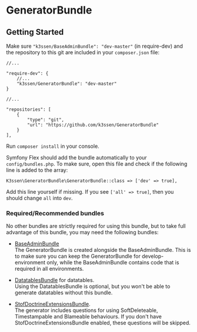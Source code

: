 GeneratorBundle
=====================

## Getting Started

Make sure `"k3ssen/BaseAdminBundle": "dev-master"` (in require-dev) and 
the repository to this git are included in your `composer.json`
file:

    //...
    
    "require-dev": {
        //...
        "k3ssen/GeneratorBundle": "dev-master"
    }
    
    //...

    "repositories": [
        {
            "type": "git",
            "url": "https://github.com/k3ssen/GeneratorBundle"
        }
    ],
    
Run `composer install` in your console.

Symfony Flex should add the bundle automatically to your `config/bundles.php`.
To make sure, open this file and check if the following line 
is added to the array:

    
    K3ssen\GeneratorBundle\GeneratorBundle::class => ['dev' => true],
    
Add this line yourself if missing. If you see `['all' => true]`, then you
should change `all` into `dev`.


### Required/Recommended bundles

No other bundles are strictly required for using this bundle, but to
take full advantage of this bundle, you may need
the following bundles:

- [BaseAdminBundle](https://github.com/k3ssen/BaseAdminBundle)  
The GeneratorBundle is created alongside the BaseAdminBundle. This is to
make sure you can keep the GeneratorBundle for develop-environment only, while
the BaseAdminBundle contains code that is required in all environments.

- [DatatablesBundle](https://github.com/stwe/DatatablesBundle)
for datatables.  
Using the DatatablesBundle is optional, but you won't be able to generate
datatables without this bundle.

- [StofDoctrineExtensionsBundle](http://symfony.com/doc/master/bundles/StofDoctrineExtensionsBundle/index.html).  
The generator includes questions for using SoftDeleteable, Timestampable and
Blameable behaviours. 
If you don't have StofDoctrineExtensionsBundle enabled, these questions will
be skipped.
